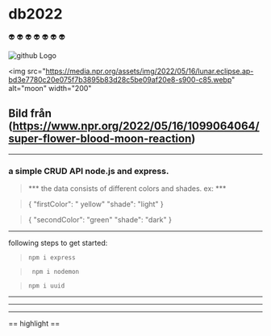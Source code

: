# db2022

:alien: :alien: :alien: :alien: :alien: :alien: :alien:



![github Logo](https://media.npr.org/assets/img/2022/05/16/lunar.eclipse.ap-bd3e7780c20e075f7b3895b83d28c5be09af20e8-s900-c85.webp) 


<img src="https://media.npr.org/assets/img/2022/05/16/lunar.eclipse.ap-bd3e7780c20e075f7b3895b83d28c5be09af20e8-s900-c85.webp" alt="moon" width="200"
> 
Bild från (https://www.npr.org/2022/05/16/1099064064/super-flower-blood-moon-reaction) 
---

---
### a simple CRUD API node.js and express.

> *** the data consists of different colors and shades. 
ex: ***

> {
"firstColor": " yellow"
"shade":  "light"
}

> {
"secondColor": "green"
"shade": "dark"
}

-------------------------------------------------

following steps to get started:

> ` npm i express `

> ` npm i nodemon`

> ` npm i uuid  `

---
___
---
== highlight ==


